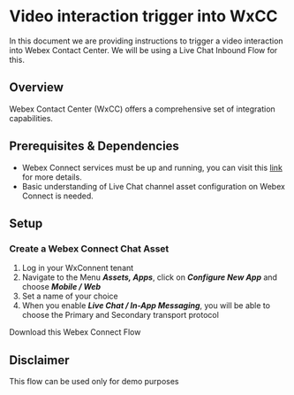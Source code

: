 # Video interaction trigger into WxCC
In this document we are providing instructions to trigger a video interaction into Webex Contact Center. We will be using a Live Chat Inbound Flow for this.

## Overview
Webex Contact Center (WxCC) offers a comprehensive set of integration capabilities.
 
## Prerequisites & Dependencies
- Webex Connect services must be up and running, you can visit this [link](https://help.webex.com/en-us/article/nee1mb6/Get-started-with-Webex-Contact-Center#Cisco_Task_in_List_GUI.dita_d7731baf-98fb-4a45-8f75-30984a38fa75) for more details.
- Basic understanding of Live Chat channel asset configuration on Webex Connect is needed.


## Setup

### Create a Webex Connect Chat Asset

1. Log in your WxConnent tenant
2. Navigate to the Menu **_Assets, Apps_**, click on **_Configure New App_** and choose **_Mobile / Web_**
3. Set a name of your choice
4. When you enable **_Live Chat / In-App Messaging_**, you will be able to choose the Primary and Secondary transport protocol

 
 Download this Webex Connect Flow

 ## Disclaimer
 This flow can be used only for demo purposes
